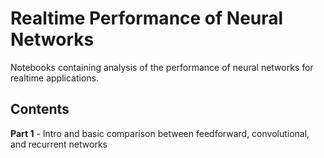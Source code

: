 # Realtime Performance of Neural Networks
Notebooks containing analysis of the performance of neural networks for realtime applications.

## Contents
**Part 1** - Intro and basic comparison between feedforward, convolutional, and recurrent networks
